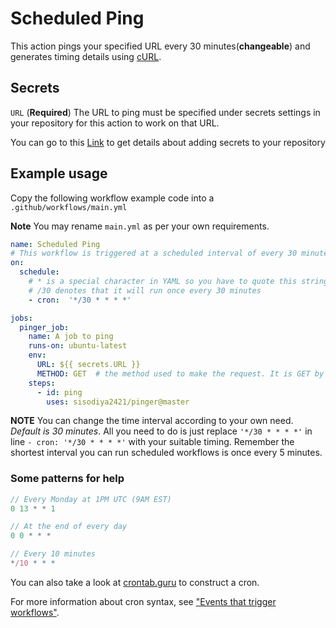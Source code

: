 # Scheduled Ping

This action pings your specified URL every 30 minutes(**changeable**) and generates timing details using [cURL](https://curl.haxx.se/).

## Secrets

`URL` (**Required**) The URL to ping must be specified under secrets settings in your repository for this action to work on that URL.

You can go to this [Link](https://docs.github.com/en/actions/configuring-and-managing-workflows/creating-and-storing-encrypted-secrets)
to get details about adding secrets to your repository

## Example usage

 Copy the following workflow example code into a `.github/workflows/main.yml`

 **Note** You may rename `main.yml` as per your own requirements.

```yml
name: Scheduled Ping
# This workflow is triggered at a scheduled interval of every 30 minutes
on:
  schedule:
    # * is a special character in YAML so you have to quote this string.
    # /30 denotes that it will run once every 30 minutes
    - cron:  '*/30 * * * *'

jobs:
  pinger_job:
    name: A job to ping
    runs-on: ubuntu-latest
    env:
      URL: ${{ secrets.URL }}
      METHOD: GET  # the method used to make the request. It is GET by default
    steps:
      - id: ping
        uses: sisodiya2421/pinger@master
```

**NOTE** You can change the time interval according to your own need. *Default is 30 minutes*. All you
need to do is just replace `'*/30 * * * *'` in line `- cron: '*/30 * * * *'` with your suitable timing.
Remember the shortest interval you can run scheduled workflows is once every 5 minutes.

### Some patterns for help

```js
// Every Monday at 1PM UTC (9AM EST)
0 13 * * 1

// At the end of every day
0 0 * * *

// Every 10 minutes
*/10 * * *
```

You can also take a look at [crontab.guru](https://crontab.guru) to construct a cron.

For more information about cron syntax, see ["Events that trigger workflows"](https://docs.github.com/en/actions/reference/events-that-trigger-workflows#scheduled-events).
